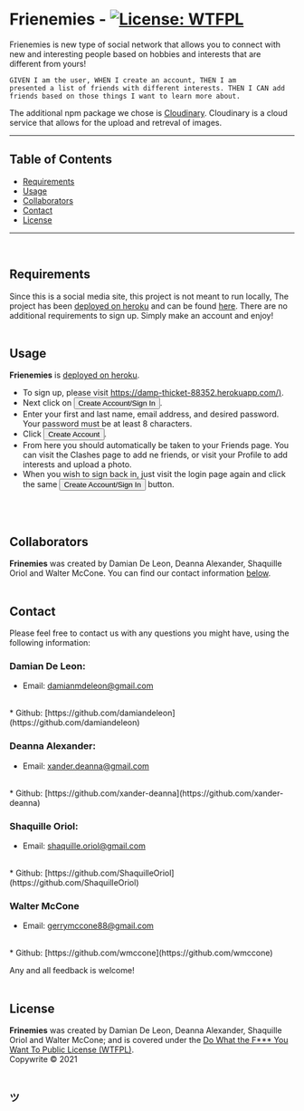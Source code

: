 # **Frienemies**  -  [![License: WTFPL](https://img.shields.io/badge/License-WTFPL-brightgreen.svg)](http://www.wtfpl.net/about/)
    
Frienemies is new type of social network that allows you to connect with new and interesting people based on hobbies and interests that are different from yours! 

<code>GIVEN I am the user, WHEN I create an account, THEN I am presented a list of friends with different interests. THEN I CAN add friends based on those things I want to learn more about.</code>

The additional npm package we chose is [Cloudinary](https://www.npmjs.com/package/cloudinary). Cloudinary is a cloud service that allows for the upload and retreval of images.
<br>
<hr>
    
## Table of Contents
* [Requirements](#Requirements)
* [Usage](#Usage)
* [Collaborators](#Collaborators)
* [Contact](#Contact)
* [License](#License)
<hr>
<br>
                
## Requirements
Since this is a social media site, this project is not meant to run locally, The project has been [deployed on heroku](https://damp-thicket-88352.herokuapp.com/) and can be found [here](https://damp-thicket-88352.herokuapp.com/). There are no additional requirements to sign up. Simply make an account and enjoy!
<br>
<br>
            
## Usage
**Frienemies** is [deployed on heroku](https://damp-thicket-88352.herokuapp.com/). 
* To sign up, please visit [https://damp-thicket-88352.herokuapp.com/)](https://damp-thicket-88352.herokuapp.com/).
* Next click on <button> Create Account/Sign In </button>.
* Enter your first and last name, email address, and desired password. Your password must be at least 8 characters.
* Click <button> Create Account </button>.
* From here you should automatically be taken to your Friends page. You can visit the Clashes page to add ne friends, or visit your Profile to add interests and upload a photo.
* When you wish to sign back in, just visit the login page again and click the same <button> Create Account/Sign In </button> button.
<br>
<br>

## Collaborators
**Frinemies** was created by Damian De Leon, Deanna Alexander, Shaquille Oriol and Walter McCone. You can find our contact information [below](#Contact).
<br>
<br>
    
## Contact
Please feel free to contact us with any questions you might have, using the following information:

### Damian De Leon:
* Email: [damianmdeleon@gmail.com](mailto:damianmdeleon@gmail.com)
<br>
* Github: [https://github.com/damiandeleon](https://github.com/damiandeleon)
<br>

### Deanna Alexander:
* Email: [xander.deanna@gmail.com](mailto:xander.deanna@gmail.com)
<br>
* Github: [https://github.com/xander-deanna](https://github.com/xander-deanna)
<br>

### Shaquille Oriol:
* Email: [shaquille.oriol@gmail.com](mailto:shaquille.oriol@gmail.com)
<br>
* Github: [https://github.com/ShaquilleOriol](https://github.com/ShaquilleOriol)
<br>

### Walter McCone
* Email: [gerrymccone88@gmail.com](mailto:gerrymccone88@gmail.com)
<br>
* Github: [https://github.com/wmccone](https://github.com/wmccone)
<br>

Any and all feedback is welcome! 
<br>
<br>
    
## License
**Frinemies** was created by Damian De Leon, Deanna Alexander, Shaquille Oriol and Walter McCone; and is covered under the [Do What the F*** You Want To Public License (WTFPL)](http://www.wtfpl.net/about/).
<br>
Copywrite © 2021
<br>
<br>
## <code>ツ</code>
<br>
<br>